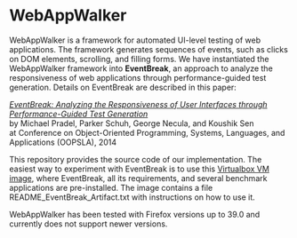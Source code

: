 WebAppWalker
============

WebAppWalker is a framework for automated UI-level testing of web applications. The framework generates sequences of events, such as clicks on DOM elements, scrolling, and filling forms. We have instantiated the WebAppWalker framework into **EventBreak**, an approach to analyze the responsiveness of web applications through performance-guided test generation. Details on EventBreak are described in this paper:

[*EventBreak: Analyzing the Responsiveness of User Interfaces through Performance-Guided Test Generation*](http://mp.binaervarianz.de/oopsla2014.pdf)  
by Michael Pradel, Parker Schuh, George Necula, and Koushik Sen  
at Conference on Object-Oriented Programming, Systems, Languages, and Applications (OOPSLA), 2014

This repository provides the source code of our implementation. The easiest way to experiment with EventBreak is to use this [Virtualbox VM image](http://www.eecs.berkeley.edu/~pradel/EventBreak_OOPSLA_Artifact2.tar.gz), where EventBreak, all its requirements, and several benchmark applications are pre-installed. The image contains a file README_EventBreak_Artifact.txt with instructions on how to use it.

WebAppWalker has been tested with Firefox versions up to 39.0 and currently does not support newer versions.
